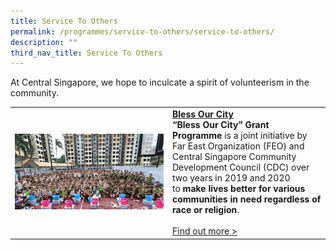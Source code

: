 ```yaml
---
title: Service To Others
permalink: /programmes/service-to-others/service-to-others/
description: ""
third_nav_title: Service To Others
---
```

At Central Singapore, we hope to inculcate a spirit of volunteerism in the community.

<table border="0" width="100%">
	<tbody><tr>
		<td width="50%">
			<img src="/images/Programmes/8baa7641-2a07-4597-b138-1dfcd9877b00_silver-homes.jpg">
		</td>
		<td width="50%">
			<a href="/programmes/service-to-others/bless-our-city"><b>Bless Our City</b></a><br>
			<b>“Bless Our City” Grant Programme</b>&nbsp;is a joint initiative by Far East Organization (FEO) and Central Singapore Community Development Council (CDC) over two years in 2019 and 2020 to&nbsp;<b>make lives better for various communities in need regardless of race or religion</b>.
			<br><br><a href="/programmes/service-to-others/bless-our-city">Find out more &gt;</a>
		</td>
	</tr>
</tbody></table>